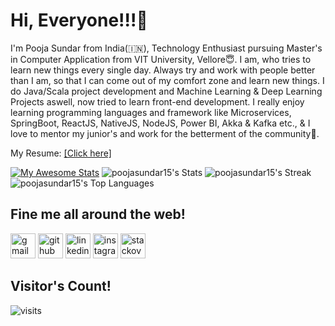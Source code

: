 # Hi, Everyone!!!👋

I'm Pooja Sundar from India(:india:), Technology Enthusiast pursuing Master's in Computer Application from VIT University, Vellore:innocent:. I am, who tries to learn new things every single day. Always try and work with people better than I am, so that I can come out of my comfort zone and learn new things. I do Java/Scala project development and Machine Learning & Deep Learning Projects aswell, now tried to learn front-end development. I really enjoy learning programming languages and framework like Microservices, SpringBoot, ReactJS, NativeJS, NodeJS, Power BI, Akka & Kafka etc., & I love to mentor my junior's and work for the betterment of the community:hugs:.

My Resume: [[Click here]](https://drive.google.com/file/d/1PGGcu7OocR0gpK-IWH_tBKNGLeLVOzbx/view?usp=drive_link)

[![My Awesome Stats](https://awesome-github-stats.azurewebsites.net/user-stats/poojasundar15?cardType=level&theme=jolly&preferLogin=false&Ring=DDDCDC)](https://git.io/awesome-stats-card) ![poojasundar15's Stats](https://github-readme-stats.vercel.app/api?username=poojasundar15&theme=jolly&show_icons=true&hide_border=true&count_private=true) ![poojasundar15's Streak](https://github-readme-streak-stats.herokuapp.com/?user=poojasundar15&theme=jolly&hide_border=true&layout=compact)
![poojasundar15's Top Languages](https://github-readme-stats.vercel.app/api/top-langs/?username=poojasundar15&theme=jolly&show_icons=true&hide_border=true&layout=compact)

## Fine me all around the web!

[<img src='https://cdn.jsdelivr.net/npm/simple-icons@3.0.1/icons/gmail.svg' alt='gmail' height='40'>](poojasundar519@gmail.com) [<img src='https://cdn.jsdelivr.net/npm/simple-icons@3.0.1/icons/github.svg' alt='github' height='40'>](https://github.com/https://github.com/poojasundar15)  [<img src='https://cdn.jsdelivr.net/npm/simple-icons@3.0.1/icons/linkedin.svg' alt='linkedin' height='40'>](https://www.linkedin.com/in/https://www.linkedin.com/in/pooja-sundar-676023215/)  [<img src='https://cdn.jsdelivr.net/npm/simple-icons@3.0.1/icons/instagram.svg' alt='instagram' height='40'>](https://www.instagram.com/https://instagram.com/_poojasundar_?igshid=MzRlODBiNWFlZA==/)  [<img src='https://cdn.jsdelivr.net/npm/simple-icons@3.0.1/icons/stackoverflow.svg' alt='stackoverflow' height='40'>](https://stackoverflow.com/users/https://stackoverflow.com/users/17790776/pooja-sundar)  

## Visitor's Count!
<img src="https://visit-counter.vercel.app/counter.png?page=https%3A%2F%2Fgithub.com%2Fpoojasundar15&s=30&c=9905a3&bg=00000000&no=5&ff=alien&tb=&ta=" alt="visits">


